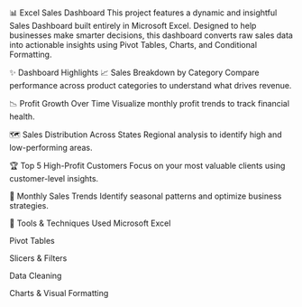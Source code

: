 📊 Excel Sales Dashboard
This project features a dynamic and insightful Sales Dashboard built entirely in Microsoft Excel. Designed to help businesses make smarter decisions, this dashboard converts raw sales data into actionable insights using Pivot Tables, Charts, and Conditional Formatting.

✨ Dashboard Highlights
📈 Sales Breakdown by Category
Compare performance across product categories to understand what drives revenue.

📉 Profit Growth Over Time
Visualize monthly profit trends to track financial health.

🗺️ Sales Distribution Across States
Regional analysis to identify high and low-performing areas.

🏆 Top 5 High-Profit Customers
Focus on your most valuable clients using customer-level insights.

📆 Monthly Sales Trends
Identify seasonal patterns and optimize business strategies.

🔧 Tools & Techniques Used
Microsoft Excel

Pivot Tables

Slicers & Filters

Data Cleaning

Charts & Visual Formatting

